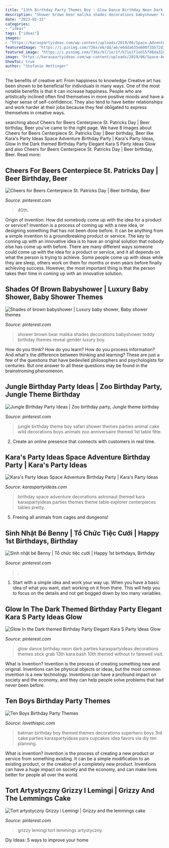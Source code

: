 ```yaml
---
title: "13th Birthday Party Themes Boy : Glow Dance Birthday Neon Dark Parties Karaspartyideas Decorations Themes Stick Grab 13th Kara Bash 10th Themed Without Tv Farewell Visit"
description: "Shower brown bear malika shades decorations babyshower teddy birthday themes reveal gender luxury boy"
date: "2023-02-15"
categories:
- "ideas"
tags: ["ideas"]
images:
- "https://karaspartyideas.com/wp-content/uploads/2019/06/Space-Adventure-Birthday-Party-via-Karas-Party-Ideas-KarasPartyIdeas.com11.jpeg"
featuredImage: "https://i.pinimg.com/736x/e6/dd/a6/e6dda635e600f35b72d36c107c8d10e4.jpg"
featured_image: "https://i.pinimg.com/736x/b7/1e/1f/b71e1f1ed15f88da32e110c5cb4434ce.jpg"
image: "https://karaspartyideas.com/wp-content/uploads/2019/06/Space-Adventure-Birthday-Party-via-Karas-Party-Ideas-KarasPartyIdeas.com11.jpeg"
ShowToc: true
author: "Stefanie Hettinger"
---
```



The benefits of creative art: From happiness to knowledge
Creative art has been shown to be beneficial for individuals in many ways. One of the most notable benefits is that it can increase happiness. People who are artistically inclined often find themselves in more positive moods and have a higher sense of self-confidence. They also tend to have better relationships and work harder at their jobs because they feel obligated to express themselves in creative ways.

	

		
searching about Cheers for Beers Centerpiece St. Patricks Day | Beer birthday, Beer you've came to the right page. We have 8 Images about Cheers for Beers Centerpiece St. Patricks Day | Beer birthday, Beer like Kara&#039;s Party Ideas Space Adventure Birthday Party | Kara&#039;s Party Ideas, Glow In the Dark themed Birthday Party Elegant Kara S Party Ideas Glow and also Cheers for Beers Centerpiece St. Patricks Day | Beer birthday, Beer. Read more:
		
    
## Cheers For Beers Centerpiece St. Patricks Day | Beer Birthday, Beer

<img loading=lazy src="https://i.pinimg.com/736x/f3/4c/67/f34c67bd15ac248911ef7a91b2b760f3.jpg" onerror="this.onerror=null;this.src='https://tse3.mm.bing.net/th?id=OIP.D75buEjYsxsY0UnwUUa59wHaJ3&amp;pid=15.1';" alt="Cheers for Beers Centerpiece St. Patricks Day | Beer birthday, Beer">

_Source: pinterest.com_

>40th. 

	

Origin of invention: How did somebody come up with the idea for a product or service?
Invention is a process of coming up with a new idea, or designing something that has not been done before. It can be anything from a simple invention to a groundbreaking product or service. The key to coming up with an innovative idea is to have an original solution that nobody else has come up with before. There are many different ways someone could come up with the idea for a product or service, and it all depends on what the person is trying to achieve. Some people come up with ideas while they are sleep, others work on them for months or even years before finally achieving success. However, the most important thing is that the person takes their time in coming up with an innovative solution.

    
## Shades Of Brown Babyshower | Luxury Baby Shower, Baby Shower Themes

<img loading=lazy src="https://i.pinimg.com/736x/e6/dd/a6/e6dda635e600f35b72d36c107c8d10e4.jpg" onerror="this.onerror=null;this.src='https://tse3.mm.bing.net/th?id=OIP.dgbHKtK-vTBW0y7p4VT_XgHaNL&amp;pid=15.1';" alt="Shades of brown babyshower | Luxury baby shower, Baby shower themes">

_Source: pinterest.com_

>shower brown bear malika shades decorations babyshower teddy birthday themes reveal gender luxury boy. 

	

How do you think? How do you learn? How do you process information? And what's the difference between thinking and learning? These are just a few of the questions that have bedeviled philosophers and psychologists for centuries. But one answer to all these questions may be found in the brainstroming phenomenon.

    
## Jungle Birthday Party Ideas | Zoo Birthday Party, Jungle Theme Birthday

<img loading=lazy src="https://i.pinimg.com/736x/4c/c6/d3/4cc6d33298e3fefd76117d93d9481fe1.jpg" onerror="this.onerror=null;this.src='https://tse4.mm.bing.net/th?id=OIP.wdPK7xG1cATC1SRrl-AGegHaLG&amp;pid=15.1';" alt="Jungle Birthday Party Ideas | Zoo birthday party, Jungle theme birthday">

_Source: pinterest.com_

>jungle birthday theme boy safari shower themes parties animal cake wild decorations boys animals zoo anniversaire themed 1st table fête. 

	

2. Create an online presence that connects with customers in real time.

    
## Kara&#039;s Party Ideas Space Adventure Birthday Party | Kara&#039;s Party Ideas

<img loading=lazy src="https://karaspartyideas.com/wp-content/uploads/2019/06/Space-Adventure-Birthday-Party-via-Karas-Party-Ideas-KarasPartyIdeas.com11.jpeg" onerror="this.onerror=null;this.src='https://tse3.mm.bing.net/th?id=OIP.81diPbMpXC1yTorjpW0ZTwHaLH&amp;pid=15.1';" alt="Kara&#039;s Party Ideas Space Adventure Birthday Party | Kara&#039;s Party Ideas">

_Source: karaspartyideas.com_

>birthday space adventure decorations astronaut themed kara karaspartyideas parties themes theme table explorer centerpieces tables pretty. 

	

5. Freeing all animals from cages and dungeons!

    
## Sinh Nhật Bé Benny | Tổ Chức Tiệc Cưới | Happy 1st Birthdays, Birthday

<img loading=lazy src="https://i.pinimg.com/736x/d8/ea/e0/d8eae0471adfcf8fb8fd0bd1643af10f--welcome-boards-dinosaurs.jpg" onerror="this.onerror=null;this.src='https://tse2.mm.bing.net/th?id=OIP.4Pg_-Z4PVfDhgDZR3TV6WQHaKp&amp;pid=15.1';" alt="Sinh nhật bé Benny | Tổ chức tiệc cưới | Happy 1st birthdays, Birthday">

_Source: pinterest.com_

>. 

	

1. Start with a simple idea and work your way up. When you have a basic idea of what you want, start working on it from there. This will help you to focus on the details and not get bogged down by too many variables.

    
## Glow In The Dark Themed Birthday Party Elegant Kara S Party Ideas Glow

<img loading=lazy src="https://i.pinimg.com/736x/b7/1e/1f/b71e1f1ed15f88da32e110c5cb4434ce.jpg" onerror="this.onerror=null;this.src='https://tse1.mm.bing.net/th?id=OIP.SexyDlDlO0J_UDtWin3fQwHaLH&amp;pid=15.1';" alt="Glow In the Dark themed Birthday Party Elegant Kara S Party Ideas Glow">

_Source: pinterest.com_

>glow dance birthday neon dark parties karaspartyideas decorations themes stick grab 13th kara bash 10th themed without tv farewell visit. 

	

What is Invention?
Invention is the process of creating something new and original. Inventions can be physical objects or ideas, but the most common invention is a new technology. Inventions can have a profound impact on society and the economy, and they can help people solve problems that had never been before.

    
## Ten Boys Birthday Party Themes

<img loading=lazy src="http://www.lovethispic.com/uploaded_images/blogs/Ten-Boys-Birthday-Party-Themes-187-8.jpg" onerror="this.onerror=null;this.src='https://tse4.mm.bing.net/th?id=OIP.9F-d_3zeQR6VnVmw3dyF9gHaKr&amp;pid=15.1';" alt="Ten Boys Birthday Party Themes">

_Source: lovethispic.com_

>batman birthday boy themed themes decorations superhero boys 3rd cake parties karaspartyideas para cupcakes idea favors via diy ten planning. 

	

What is invention?
Invention is the process of creating a new product or service from something existing. It can be a simple modification to an existing product, or the creation of a completely new product. Inventions can have a huge impact on society and the economy, and can make lives better for people all over the world.

    
## Tort Artystyczny Grizzy I Lemingi | Grizzy And The Lemmings Cake

<img loading=lazy src="https://i.pinimg.com/736x/2f/62/65/2f6265e1013725d7191afac69da44cb9.jpg" onerror="this.onerror=null;this.src='https://tse4.mm.bing.net/th?id=OIP.9NNpkomUOVCgGncPHdL1GAHaJ3&amp;pid=15.1';" alt="Tort artystyczny Grizzy i Lemingi | Grizzy and the lemmings cake">

_Source: pinterest.com_

>grizzy lemingi tort lemmings artystyczny. 

	

Diy Ideas: 5 ways to improve your home

